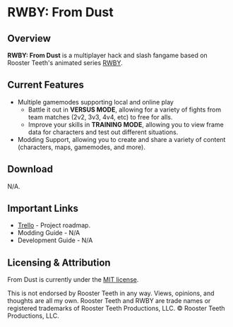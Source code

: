 # RWBY: From Dust

## Overview
**RWBY: From Dust** is a multiplayer hack and slash fangame based on Rooster Teeth's animated series [RWBY](https://en.wikipedia.org/wiki/RWBY).

## Current Features
* Multiple gamemodes supporting local and online play
  * Battle it out in **VERSUS MODE**, allowing for a variety of fights from team matches (2v2, 3v3, 4v4, etc) to free for alls.
  * Improve your skills in **TRAINING MODE**, allowing you to view frame data for characters and test out different situations.
* Modding Support, allowing you to create and share a variety of content (characters, maps, gamemodes, and more). 

## Download
N/A.

## Important Links
* [Trello](trello.com/b/v1Wwj3N7/rwby-from-dust) - Project roadmap.
* Modding Guide - N/A
* Development Guide - N/A

## Licensing & Attribution
From Dust is currently under the [MIT license](https://github.com/christides11/rwby/blob/main/LICENSE).

This is not endorsed by Rooster Teeth in any way. Views, opinions, and thoughts are all my own. Rooster Teeth and RWBY are trade names or registered trademarks of Rooster Teeth Productions, LLC. © Rooster Teeth Productions, LLC.
